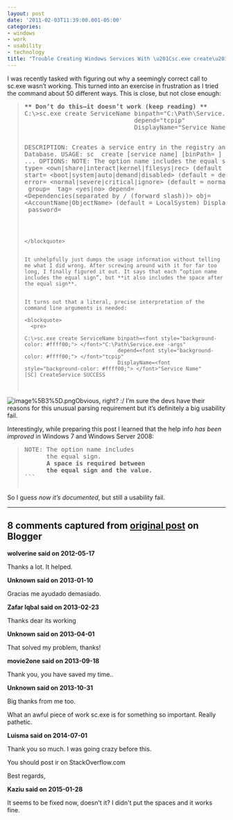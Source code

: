 ```yaml
---
layout: post
date: '2011-02-03T11:39:00.001-05:00'
categories:
- windows
- work
- usability
- technology
title: "Trouble Creating Windows Services With \u201Csc.exe create\u201D"
---
```



I was recently tasked with figuring out why a seemingly correct call to sc.exe wasn’t working. This turned into an exercise in frustration as I tried the command about 50 different ways. This is close, but not close enough:
<blockquote>   <pre><strong>** Don’t do this—it doesn’t work (keep reading) **
</strong>C:\>sc.exe create ServiceName binpath="C:\Path\Service.exe -args"
                              depend="tcpip"
                              DisplayName="Service Name"

DESCRIPTION: Creates a service entry in the registry and Service Database.
USAGE: sc <server> create [service name] [binPath= ] <option1> <option2>...
OPTIONS:
NOTE: The option name includes the equal sign.
 type= <own|share|interact|kernel|filesys|rec>
       (default = own)
 start= <boot|system|auto|demand|disabled>
       (default = demand)
 error= <normal|severe|critical|ignore>
       (default = normal)
 binPath= <BinaryPathName>
 group= <LoadOrderGroup>
 tag= <yes|no>
 depend= <Dependencies(separated by / (forward slash))>
 obj= <AccountName|ObjectName>
       (default = LocalSystem)
 DisplayName= <display name>
 password= <password>
```

</blockquote>


It unhelpfully just dumps the usage information without telling me what I did wrong. After screwing around with it for far too long, I finally figured it out. It says that each “option name includes the equal sign”, but **it also includes the space after the equal sign**.


It turns out that a literal, precise interpretation of the command line arguments is needed:

<blockquote>
  <pre>

C:\>sc.exe create ServiceName binpath=<font style="background-color: #ffff00;"> </font>"C:\Path\Service.exe -args" 
                              depend=<font style="background-color: #ffff00;"> </font>"tcpip" 
                              DisplayName=<font style="background-color: #ffff00;"> </font>"Service Name"
[SC] CreateService SUCCESS

```

</blockquote>


![image%5B3%5D.png](image%5B3%5D.png)Obvious, right? :/ I’m sure the devs have their reasons for this unusual parsing requirement but it’s definitely a big usability fail.


Interestingly, while preparing this post I learned that the help info *has been improved* in Windows 7 and Windows Server 2008:

<blockquote>
  <pre>NOTE: The option name includes 
      the equal sign.
      <strong>A space is required between 
      the equal sign and the value.</strong>
```

</blockquote>


So I guess *now it’s documented*, but still a usability fail.

---

## 8 comments captured from [original post](https://blog.wassupy.com/2011/02/trouble-creating-windows-services-with.html) on Blogger

**wolverine said on 2012-05-17**

Thanks a lot. It helped.

**Unknown said on 2013-01-10**

Gracias me ayudado demasiado.

**Zafar Iqbal said on 2013-02-23**

Thanks dear  its working 



**Unknown said on 2013-04-01**

That solved my problem, thanks!

**movie2one said on 2013-09-18**

Thank you, you have saved my time..

**Unknown said on 2013-10-31**

Big thanks from me too.

What an awful piece of work sc.exe is for something so important. Really pathetic.

**Luisma said on 2014-07-01**

Thank you so much. I was going crazy before this.

You should post ir on StackOverflow.com

Best regards,

**Kaziu said on 2015-01-28**

It seems to be fixed now, doesn't it? I didn't put the spaces and it works fine.

